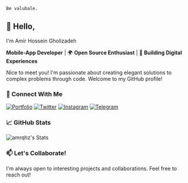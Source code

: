 ```
Be valubale.
```


## 👋 Hello,
I'm Amir Hossein Gholizadeh

**Mobile-App Developer** | 🌍 **Open Source Enthusiast** | 🚀 **Building Digital Experiences**

Nice to meet you! I'm passionate about creating elegant solutions to complex problems through code. Welcome to my GitHub profile!

### 🔗 Connect With Me

[![Portfolio](https://img.shields.io/badge/Portfolio-%23000000.svg?style=for-the-badge&logo=About.me&logoColor=white)](https://amrqhz.github.io)
[![Twitter](https://img.shields.io/badge/Twitter-%231DA1F2.svg?style=for-the-badge&logo=Twitter&logoColor=white)](https://twitter.com/amrqhz)
[![Instagram](https://img.shields.io/badge/Instagram-%23E4405F.svg?style=for-the-badge&logo=Instagram&logoColor=white)](https://instagram.com/amrqhz)
[![Telegram](https://img.shields.io/badge/Telegram-2CA5E0?style=for-the-badge&logo=telegram&logoColor=white)](https://telegram.me/amrqhz)



### 📈 GitHub Stats

![amrqhz's Stats](https://github-readme-stats.vercel.app/api?username=amrqhz&theme=gruvbox&show_icons=true&hide_border=true&count_private=true)

### 📫 Let's Collaborate!

I'm always open to interesting projects and collaborations. Feel free to reach out!
